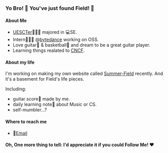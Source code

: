 ### Yo Bro! 👋 You've just found Field! 🎉 

#### About Me

- [UESCTer](https://github.com/uestcer)👨🏼‍🎓 majored in 💻SE.
- Intern👷🏼‍♂️ @[bytedance](https://github.com/bytedance) working on OSS.
- Love guitar🎸 & basketball🏀 and dream to be a great guitar player. 
- Learning things realated to [CNCF](https://www.cncf.io/).

#### About my life

I'm working on making my own website called [Summer-Field](summer-field.xyz) recently.
And it's a basement for Field's life pieces.

Including:
- guitar score🎼 made by me.
- daily learning note📒 about Music or CS.
- self-mumbler...?

#### Where to reach me

- 📮[Email](xiayejx@foxmail.com)

#### Oh, One more thing to tell: I'd appreciate it if you could Follow Me! ❤️

